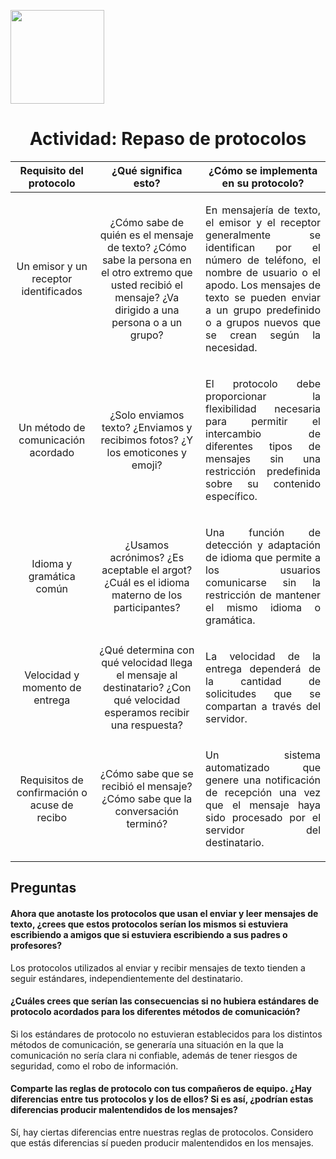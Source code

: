 <p align="left">
  <img src="https://semanadelcannabis.cayetano.edu.pe/assets/img/logo-upch.png" width="150">
  <h1 align="center">Actividad: Repaso de protocolos</h1>
</p>

|Requisito del protocolo|¿Qué significa esto?|¿Cómo se implementa en su protocolo?|
| :------------: | :------------: | :------------: |
| Un emisor y un receptor identificados | ¿Cómo sabe de quién es el mensaje de texto? ¿Cómo sabe la persona en el otro extremo que usted recibió el mensaje? ¿Va dirigido a una persona o a un grupo? | <p align="justify">En mensajería de texto, el emisor y el receptor generalmente se identifican por el número de teléfono, el nombre de usuario o el apodo. Los mensajes de texto se pueden enviar a un grupo predefinido o a grupos nuevos que se crean según la necesidad.</p> |
| Un método de comunicación acordado | ¿Solo enviamos texto? ¿Enviamos y recibimos fotos? ¿Y los emoticones y emoji? | <p align="justify">El protocolo debe proporcionar la flexibilidad necesaria para permitir el intercambio de diferentes tipos de mensajes sin una restricción predefinida sobre su contenido específico.</p> |
| Idioma y gramática común | ¿Usamos acrónimos? ¿Es aceptable el argot? ¿Cuál es el idioma materno de los participantes? | <p align="justify">Una función de detección y adaptación de idioma que permite a los usuarios comunicarse sin la restricción de mantener el mismo idioma o gramática.</p>  |
| Velocidad y momento de entrega | ¿Qué determina con qué velocidad llega el mensaje al destinatario? ¿Con qué velocidad esperamos recibir una respuesta? | <p align="justify">La velocidad de la entrega dependerá de la cantidad de solicitudes que se compartan a través del servidor.</p> |
| Requisitos de confirmación o acuse de recibo | ¿Cómo sabe que se recibió el mensaje? ¿Cómo sabe que la conversación terminó? | <p align="justify">Un sistema automatizado que genere una notificación de recepción una vez que el mensaje haya sido procesado por el servidor del destinatario.</p> |

## Preguntas
#### Ahora que anotaste los protocolos que usan el enviar y leer mensajes de texto, ¿crees que estos protocolos serían los mismos si estuviera escribiendo a amigos que si estuviera escribiendo a sus padres o profesores?
Los protocolos utilizados al enviar y recibir mensajes de texto tienden a seguir estándares, independientemente del destinatario.
#### ¿Cuáles crees que serían las consecuencias si no hubiera estándares de protocolo acordados para los diferentes métodos de comunicación?
Si los estándares de protocolo no estuvieran establecidos para los distintos métodos de comunicación, se generaría una situación en la que la comunicación no sería clara ni confiable, además de tener riesgos de seguridad, como el robo de información.
#### Comparte las reglas de protocolo con tus compañeros de equipo. ¿Hay diferencias entre tus protocolos y los de ellos? Si es así, ¿podrían estas diferencias producir malentendidos de los mensajes?
Sí, hay ciertas diferencias entre nuestras reglas de protocolos. Considero que estás diferencias sí pueden producir malentendidos en los mensajes.
